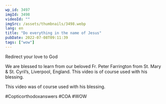 ```yaml
---
wp_id: 3497
imgId: 3498
videoId: ""
imgSrc: /assets/thumbnails/3498.webp
lang: en
title: "Do everything in the name of Jesus"
pubDate: 2022-07-08T09:11:39
tags: ["wow"]
---
```


<!-- page: 6 -->

<p>Redirect your love to God</p>
<p>We are blessed to learn from our beloved Fr. Peter Farrington from St. Mary & St. Cyril&#8217;s, Liverpool, England. This video is of course used with his blessing.</p>
<p>This video was of course used with his blessing. </p>
<p>#Copticorthodoxanswers #COA #WOW</p>
